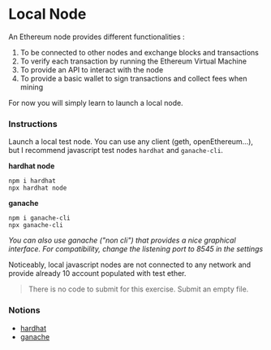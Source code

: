 # Local Node

An Ethereum node provides different functionalities :

1. To be connected to other nodes and exchange blocks and transactions
2. To verify each transaction by running the Ethereum Virtual Machine
3. To provide an API to interact with the node
4. To provide a basic wallet to sign transactions and collect fees when mining

For now you will simply learn to launch a local node.

### Instructions

Launch a local test node. You can use any client (geth, openEthereum...), but I recommend javascript test nodes `hardhat` and `ganache-cli`.

**hardhat node**

```shell
npm i hardhat
npx hardhat node
```

**ganache**

```shell
npm i ganache-cli
npx ganache-cli
```

*You can also use ganache ("non cli") that provides a nice graphical interface. For compatibility, change the listening port to 8545 in the settings*

Noticeably, local javascript nodes are not connected to any network and provide already 10 account populated with test ether.

> There is no code to submit for this exercise. Submit an empty file.

### Notions

- [hardhat](https://hardhat.org)
- [ganache](https://www.trufflesuite.com/ganache)
